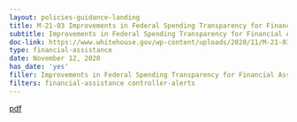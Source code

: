 ```yaml
---
layout: policies-guidance-landing
title: M-21-03 Improvements in Federal Spending Transparency for Financial Assistance
subtitle: Improvements in Federal Spending Transparency for Financial Assistance
doc-link: https://www.whitehouse.gov/wp-content/uploads/2020/11/M-21-03.pdf
type: financial-assistance
date: November 12, 2020
has_date: 'yes'
filler: Improvements in Federal Spending Transparency for Financial Assistance
filters: financial-assistance controller-alerts
---
```


<a href="https://www.whitehouse.gov/wp-content/uploads/2020/11/M-21-03.pdf">pdf</a>